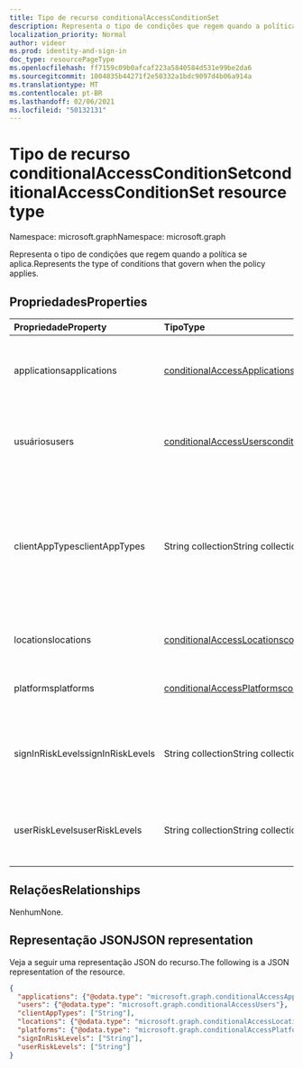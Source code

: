```yaml
---
title: Tipo de recurso conditionalAccessConditionSet
description: Representa o tipo de condições que regem quando a política se aplica.
localization_priority: Normal
author: videor
ms.prod: identity-and-sign-in
doc_type: resourcePageType
ms.openlocfilehash: ff7159c09b0afcaf223a5840584d531e99be2da6
ms.sourcegitcommit: 1004835b44271f2e50332a1bdc9097d4b06a914a
ms.translationtype: MT
ms.contentlocale: pt-BR
ms.lasthandoff: 02/06/2021
ms.locfileid: "50132131"
---
```

# <a name="conditionalaccessconditionset-resource-type"></a><span data-ttu-id="e48fa-103">Tipo de recurso conditionalAccessConditionSet</span><span class="sxs-lookup"><span data-stu-id="e48fa-103">conditionalAccessConditionSet resource type</span></span>

<span data-ttu-id="e48fa-104">Namespace: microsoft.graph</span><span class="sxs-lookup"><span data-stu-id="e48fa-104">Namespace: microsoft.graph</span></span>

<span data-ttu-id="e48fa-105">Representa o tipo de condições que regem quando a política se aplica.</span><span class="sxs-lookup"><span data-stu-id="e48fa-105">Represents the type of conditions that govern when the policy applies.</span></span>

## <a name="properties"></a><span data-ttu-id="e48fa-106">Propriedades</span><span class="sxs-lookup"><span data-stu-id="e48fa-106">Properties</span></span>

| <span data-ttu-id="e48fa-107">Propriedade</span><span class="sxs-lookup"><span data-stu-id="e48fa-107">Property</span></span>     | <span data-ttu-id="e48fa-108">Tipo</span><span class="sxs-lookup"><span data-stu-id="e48fa-108">Type</span></span>        | <span data-ttu-id="e48fa-109">Descrição</span><span class="sxs-lookup"><span data-stu-id="e48fa-109">Description</span></span> |
|:-------------|:------------|:------------|
|<span data-ttu-id="e48fa-110">applications</span><span class="sxs-lookup"><span data-stu-id="e48fa-110">applications</span></span>|[<span data-ttu-id="e48fa-111">conditionalAccessApplications</span><span class="sxs-lookup"><span data-stu-id="e48fa-111">conditionalAccessApplications</span></span>](conditionalaccessapplications.md)| <span data-ttu-id="e48fa-112">Aplicativos e ações do usuário incluídos e excluídos da política.</span><span class="sxs-lookup"><span data-stu-id="e48fa-112">Applications and user actions included in and excluded from the policy.</span></span> <span data-ttu-id="e48fa-113">Obrigatório.</span><span class="sxs-lookup"><span data-stu-id="e48fa-113">Required.</span></span> |
|<span data-ttu-id="e48fa-114">usuários</span><span class="sxs-lookup"><span data-stu-id="e48fa-114">users</span></span>|[<span data-ttu-id="e48fa-115">conditionalAccessUsers</span><span class="sxs-lookup"><span data-stu-id="e48fa-115">conditionalAccessUsers</span></span>](conditionalaccessusers.md)| <span data-ttu-id="e48fa-116">Usuários, grupos e funções incluídos e excluídos da política.</span><span class="sxs-lookup"><span data-stu-id="e48fa-116">Users, groups, and roles included in and excluded from the policy.</span></span> <span data-ttu-id="e48fa-117">Obrigatório.</span><span class="sxs-lookup"><span data-stu-id="e48fa-117">Required.</span></span> |
|<span data-ttu-id="e48fa-118">clientAppTypes</span><span class="sxs-lookup"><span data-stu-id="e48fa-118">clientAppTypes</span></span>|<span data-ttu-id="e48fa-119">String collection</span><span class="sxs-lookup"><span data-stu-id="e48fa-119">String collection</span></span>| <span data-ttu-id="e48fa-120">Tipos de aplicativo cliente incluídos na política.</span><span class="sxs-lookup"><span data-stu-id="e48fa-120">Client application types included in the policy.</span></span> <span data-ttu-id="e48fa-121">Os possíveis valores são: `all`, `browser`, `mobileAppsAndDesktopClients`, `exchangeActiveSync`, `easSupported`, `other`.</span><span class="sxs-lookup"><span data-stu-id="e48fa-121">Possible values are: `all`, `browser`, `mobileAppsAndDesktopClients`, `exchangeActiveSync`, `easSupported`, `other`.</span></span>|
|<span data-ttu-id="e48fa-122">locations</span><span class="sxs-lookup"><span data-stu-id="e48fa-122">locations</span></span>|[<span data-ttu-id="e48fa-123">conditionalAccessLocations</span><span class="sxs-lookup"><span data-stu-id="e48fa-123">conditionalAccessLocations</span></span>](conditionalaccesslocations.md)| <span data-ttu-id="e48fa-124">Locais incluídos e excluídos da política.</span><span class="sxs-lookup"><span data-stu-id="e48fa-124">Locations included in and excluded from the policy.</span></span> |
|<span data-ttu-id="e48fa-125">platforms</span><span class="sxs-lookup"><span data-stu-id="e48fa-125">platforms</span></span>|[<span data-ttu-id="e48fa-126">conditionalAccessPlatforms</span><span class="sxs-lookup"><span data-stu-id="e48fa-126">conditionalAccessPlatforms</span></span>](conditionalaccessplatforms.md)| <span data-ttu-id="e48fa-127">Plataformas incluídas e excluídas da política.</span><span class="sxs-lookup"><span data-stu-id="e48fa-127">Platforms included in and excluded from the policy.</span></span> |
|<span data-ttu-id="e48fa-128">signInRiskLevels</span><span class="sxs-lookup"><span data-stu-id="e48fa-128">signInRiskLevels</span></span>|<span data-ttu-id="e48fa-129">String collection</span><span class="sxs-lookup"><span data-stu-id="e48fa-129">String collection</span></span>| <span data-ttu-id="e48fa-130">Níveis de risco de login incluídos na política.</span><span class="sxs-lookup"><span data-stu-id="e48fa-130">Sign-in risk levels included in the policy.</span></span> <span data-ttu-id="e48fa-131">Os valores possíveis são: `low`, `medium`, `high`, `none`.</span><span class="sxs-lookup"><span data-stu-id="e48fa-131">Possible values are: `low`, `medium`, `high`, `none`.</span></span>|
|<span data-ttu-id="e48fa-132">userRiskLevels</span><span class="sxs-lookup"><span data-stu-id="e48fa-132">userRiskLevels</span></span>|<span data-ttu-id="e48fa-133">String collection</span><span class="sxs-lookup"><span data-stu-id="e48fa-133">String collection</span></span>| <span data-ttu-id="e48fa-134">Níveis de risco do usuário incluídos na política.</span><span class="sxs-lookup"><span data-stu-id="e48fa-134">User risk levels included in the policy.</span></span> <span data-ttu-id="e48fa-135">Os valores possíveis são: `low`, `medium`, `high`.</span><span class="sxs-lookup"><span data-stu-id="e48fa-135">Possible values are: `low`, `medium`, `high`.</span></span>|

## <a name="relationships"></a><span data-ttu-id="e48fa-136">Relações</span><span class="sxs-lookup"><span data-stu-id="e48fa-136">Relationships</span></span>

<span data-ttu-id="e48fa-137">Nenhum</span><span class="sxs-lookup"><span data-stu-id="e48fa-137">None.</span></span>

## <a name="json-representation"></a><span data-ttu-id="e48fa-138">Representação JSON</span><span class="sxs-lookup"><span data-stu-id="e48fa-138">JSON representation</span></span>

<span data-ttu-id="e48fa-139">Veja a seguir uma representação JSON do recurso.</span><span class="sxs-lookup"><span data-stu-id="e48fa-139">The following is a JSON representation of the resource.</span></span>

<!-- {
  "blockType": "resource",
  "optionalProperties": [
    "clientAppTypes",
    "locations",
    "platforms",
    "signInRiskLevels",
    "userRiskLevels"
  ],
  "@odata.type": "microsoft.graph.conditionalAccessConditionSet",
  "baseType": null
}-->

```json
{
  "applications": {"@odata.type": "microsoft.graph.conditionalAccessApplications"},
  "users": {"@odata.type": "microsoft.graph.conditionalAccessUsers"},
  "clientAppTypes": ["String"],
  "locations": {"@odata.type": "microsoft.graph.conditionalAccessLocations"},
  "platforms": {"@odata.type": "microsoft.graph.conditionalAccessPlatforms"},
  "signInRiskLevels": ["String"],
  "userRiskLevels": ["String"]
}
```

<!-- uuid: 16cd6b66-4b1a-43a1-adaf-3a886856ed98
2019-02-04 14:57:30 UTC -->
<!-- {
  "type": "#page.annotation",
  "description": "conditionalAccessConditionSet resource",
  "keywords": "",
  "section": "documentation",
  "tocPath": ""
}-->

